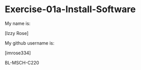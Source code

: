 # Exercise-01a-Install-Software
My name is:

[Izzy Rose]

My github username is:

[imrose334]

BL-MSCH-C220
